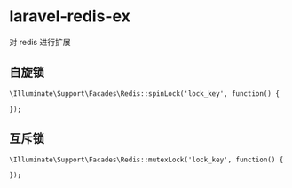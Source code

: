 # laravel-redis-ex
对 redis 进行扩展

## 自旋锁

    \Illuminate\Support\Facades\Redis::spinLock('lock_key', function() {

    });

## 互斥锁

    \Illuminate\Support\Facades\Redis::mutexLock('lock_key', function() {

    });